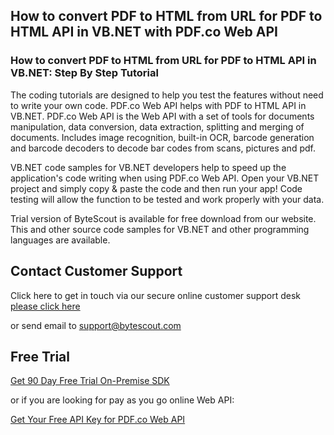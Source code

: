 ## How to convert PDF to HTML from URL for PDF to HTML API in VB.NET with PDF.co Web API

### How to convert PDF to HTML from URL for PDF to HTML API in VB.NET: Step By Step Tutorial

The coding tutorials are designed to help you test the features without need to write your own code. PDF.co Web API helps with PDF to HTML API in VB.NET. PDF.co Web API is the Web API with a set of tools for documents manipulation, data conversion, data extraction, splitting and merging of documents. Includes image recognition, built-in OCR, barcode generation and barcode decoders to decode bar codes from scans, pictures and pdf.

VB.NET code samples for VB.NET developers help to speed up the application's code writing when using PDF.co Web API. Open your VB.NET project and simply copy & paste the code and then run your app! Code testing will allow the function to be tested and work properly with your data.

Trial version of ByteScout is available for free download from our website. This and other source code samples for VB.NET and other programming languages are available.

## Contact Customer Support

Click here to get in touch via our secure online customer support desk [please click here](https://bytescout.zendesk.com/hc/en-us/requests/new?subject=PDF.co%20Web%20API%20Question)

or send email to [support@bytescout.com](mailto:support@bytescout.com?subject=PDF.co%20Web%20API%20Question) 

## Free Trial

[Get 90 Day Free Trial On-Premise SDK](https://bytescout.com/download/web-installer?utm_source=github-readme)

or if you are looking for pay as you go online Web API:

[Get Your Free API Key for PDF.co Web API](https://pdf.co/documentation/api?utm_source=github-readme)